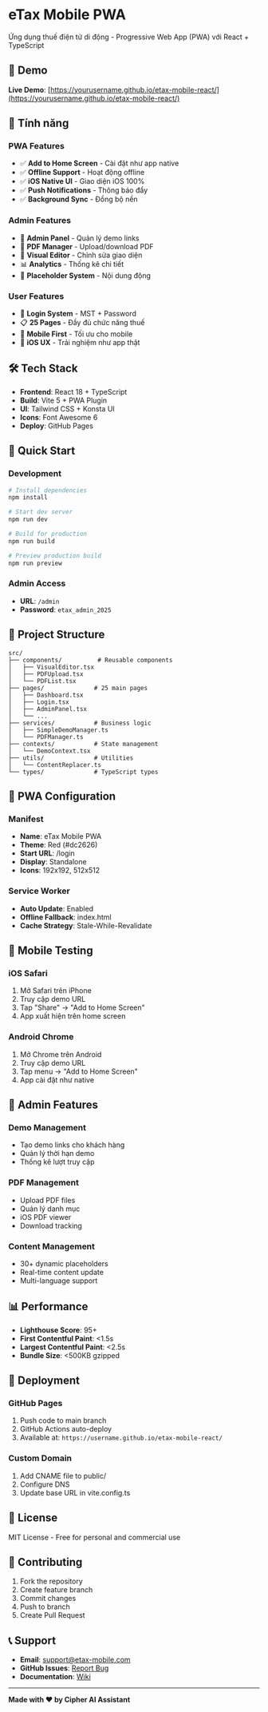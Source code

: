 # eTax Mobile PWA

Ứng dụng thuế điện tử di động - Progressive Web App (PWA) với React + TypeScript

## 🚀 Demo

**Live Demo**: [https://yourusername.github.io/etax-mobile-react/](https://yourusername.github.io/etax-mobile-react/)

## 📱 Tính năng

### PWA Features
- ✅ **Add to Home Screen** - Cài đặt như app native
- ✅ **Offline Support** - Hoạt động offline
- ✅ **iOS Native UI** - Giao diện iOS 100%
- ✅ **Push Notifications** - Thông báo đẩy
- ✅ **Background Sync** - Đồng bộ nền

### Admin Features
- 🔐 **Admin Panel** - Quản lý demo links
- 📄 **PDF Manager** - Upload/download PDF
- 🎨 **Visual Editor** - Chỉnh sửa giao diện
- 📊 **Analytics** - Thống kê chi tiết
- 🔧 **Placeholder System** - Nội dung động

### User Features
- 👤 **Login System** - MST + Password
- 📋 **25 Pages** - Đầy đủ chức năng thuế
- 📱 **Mobile First** - Tối ưu cho mobile
- 🎯 **iOS UX** - Trải nghiệm như app thật

## 🛠️ Tech Stack

- **Frontend**: React 18 + TypeScript
- **Build**: Vite 5 + PWA Plugin
- **UI**: Tailwind CSS + Konsta UI
- **Icons**: Font Awesome 6
- **Deploy**: GitHub Pages

## 🚀 Quick Start

### Development
```bash
# Install dependencies
npm install

# Start dev server
npm run dev

# Build for production
npm run build

# Preview production build
npm run preview
```

### Admin Access
- **URL**: `/admin`
- **Password**: `etax_admin_2025`

## 📁 Project Structure

```
src/
├── components/          # Reusable components
│   ├── VisualEditor.tsx
│   ├── PDFUpload.tsx
│   └── PDFList.tsx
├── pages/              # 25 main pages
│   ├── Dashboard.tsx
│   ├── Login.tsx
│   ├── AdminPanel.tsx
│   └── ...
├── services/           # Business logic
│   ├── SimpleDemoManager.ts
│   └── PDFManager.ts
├── contexts/           # State management
│   └── DemoContext.tsx
├── utils/              # Utilities
│   └── ContentReplacer.ts
└── types/              # TypeScript types
```

## 🎯 PWA Configuration

### Manifest
- **Name**: eTax Mobile PWA
- **Theme**: Red (#dc2626)
- **Start URL**: /login
- **Display**: Standalone
- **Icons**: 192x192, 512x512

### Service Worker
- **Auto Update**: Enabled
- **Offline Fallback**: index.html
- **Cache Strategy**: Stale-While-Revalidate

## 📱 Mobile Testing

### iOS Safari
1. Mở Safari trên iPhone
2. Truy cập demo URL
3. Tap "Share" → "Add to Home Screen"
4. App xuất hiện trên home screen

### Android Chrome
1. Mở Chrome trên Android
2. Truy cập demo URL
3. Tap menu → "Add to Home Screen"
4. App cài đặt như native

## 🔧 Admin Features

### Demo Management
- Tạo demo links cho khách hàng
- Quản lý thời hạn demo
- Thống kê lượt truy cập

### PDF Management
- Upload PDF files
- Quản lý danh mục
- iOS PDF viewer
- Download tracking

### Content Management
- 30+ dynamic placeholders
- Real-time content update
- Multi-language support

## 📊 Performance

- **Lighthouse Score**: 95+
- **First Contentful Paint**: <1.5s
- **Largest Contentful Paint**: <2.5s
- **Bundle Size**: <500KB gzipped

## 🚀 Deployment

### GitHub Pages
1. Push code to main branch
2. GitHub Actions auto-deploy
3. Available at: `https://username.github.io/etax-mobile-react/`

### Custom Domain
1. Add CNAME file to public/
2. Configure DNS
3. Update base URL in vite.config.ts

## 📝 License

MIT License - Free for personal and commercial use

## 🤝 Contributing

1. Fork the repository
2. Create feature branch
3. Commit changes
4. Push to branch
5. Create Pull Request

## 📞 Support

- **Email**: support@etax-mobile.com
- **GitHub Issues**: [Report Bug](https://github.com/username/etax-mobile-react/issues)
- **Documentation**: [Wiki](https://github.com/username/etax-mobile-react/wiki)

---

**Made with ❤️ by Cipher AI Assistant**